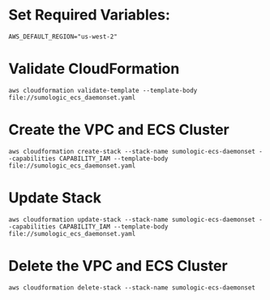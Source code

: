 # Set Required Variables:

`AWS_DEFAULT_REGION="us-west-2"`

# Validate CloudFormation
`aws cloudformation validate-template --template-body file://sumologic_ecs_daemonset.yaml`

# Create the VPC and ECS Cluster
`aws cloudformation create-stack --stack-name sumologic-ecs-daemonset --capabilities CAPABILITY_IAM --template-body file://sumologic_ecs_daemonset.yaml`

# Update Stack
`aws cloudformation update-stack --stack-name sumologic-ecs-daemonset --capabilities CAPABILITY_IAM --template-body file://sumologic_ecs_daemonset.yaml`

# Delete the VPC and ECS Cluster
`aws cloudformation delete-stack --stack-name sumologic-ecs-daemonset`
